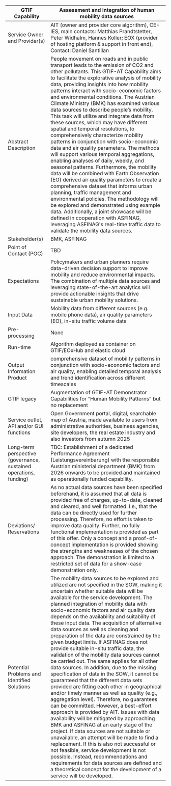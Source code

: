 ﻿|GTIF Capability|**Assessment and integration of human mobility data sources**|
| - | - |
|Service Owner and Provider(s)|AIT (owner and provider core algorithm), CE-IES, main contacts: Matthias Prandtstetter, Peter Widhalm, Hannes Koller; EOX (provider of hosting platform & support in front end), Contact: Daniel Santillan|
|Abstract Description|People movement on roads and in public transport leads to the emission of CO2 and other pollutants. This GTIF-AT Capability aims to facilitate the explorative analysis of mobility data, providing insights into how mobility patterns interact with socio-economic factors and environmental conditions. The Austrian Climate Ministry (BMK) has examined various data sources to describe people’s mobility. This task will utilize and integrate data from these sources, which may have different spatial and temporal resolutions, to comprehensively characterize mobility patterns in conjunction with socio-economic data and air quality parameters. The methods will support various temporal aggregations, enabling analyses of daily, weekly, and seasonal patterns. Furthermore, the mobility data will be combined with Earth Observation (EO) derived air quality parameters to create a comprehensive dataset that informs urban planning, traffic management and environmental policies. The methodology will be explored and demonstrated using example data. Additionally, a joint showcase will be defined in cooperation with ASFINAG, leveraging ASFINAG's real-time traffic data to validate the mobility data sources.|
|Stakeholder(s)|BMK, ASFINAG|
|Point of Contact (POC)|TBD|
|Expectations|Policymakers and urban planners require data-driven decision support to improve mobility and reduce environmental impacts. The combination of multiple data sources and leveraging state-of-the-art analytics will provide actionable insights that drive sustainable urban mobility solutions.|
|Input Data|Mobility data from different sources (e.g. mobile phone data), air quality parameters (EO), in-situ traffic volume data|
|Pre-processing|None|
|Run-time|Algorithm deployed as container on GTIF/EOxHub and elastic cloud|
|Output Information Product|comprehensive dataset of mobility patterns in conjunction with socio-economic factors and air quality, enabling detailed temporal analysis and trend identification across different timescales|
|GTIF legacy|Augmentation of GTIF-AT Demonstrator Capabilities for “Human Mobility Patterns” but no replacement|
|Service outlet, API and/or GUI functions|Open Government portal, digital, searchable map of Austria, made available to users from administrative authorities, business agencies, site developers, the real estate industry and also investors from autumn 2025|
|Long-term perspective (governance, sustained operations, funding)|TBC: Establishment of a dedicated Performance Agreement (Leistungsvereinbarung) with the responsible Austrian ministerial department (BMK) from 2026 onwards to be provided and maintained as operationally funded capability.|
|Deviations/ Reservations|As no actual data sources have been specified beforehand, it is assumed that all data is provided free of charges, up-to-date, cleaned and cleared, and well formatted. I.e., that the data can be directly used for further processing. Therefore, no effort is taken to improve data quality. Further, no fully functional implementation is provided as part of this offer. Only a concept and a proof-of-concept implementation is provided showing the strengths and weaknesses of the chosen approach. The demonstration is limited to a restricted set of data for a show-case demonstration only.|
|Potential Problems and Identified Solutions|The mobility data sources to be explored and utilized are not specified in the SOW, making it uncertain whether suitable data will be available for the service development. The planned integration of mobility data with socio-economic factors and air quality data depends on the availability and suitability of these input data. The acquisition of alternative data sources as well as cleaning and preparation of the data are constrained by the given budget limits. If ASFINAG does not provide suitable in-situ traffic data, the validation of the mobility data sources cannot be carried out. The same applies for all other data sources. In addition, due to the missing specification of data in the SOW, it cannot be guaranteed that the different data sets provided are fitting each other in geographical and/or timely manner as well as quality (e.g., aggregation level). Therefore, no guarantees can be committed. However, a best-effort approach is provided by AIT. Issues with data availability will be mitigated by approaching BMK and ASFINAG at an early stage of the project. If data sources are not suitable or unavailable, an attempt will be made to find a replacement. If this is also not successful or not feasible, service development is not possible. Instead, recommendations and requirements for data sources are defined and a theoretical concept for the development of a service will be developed.|

